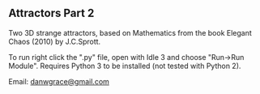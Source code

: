 Attractors Part 2
-----------------

Two 3D strange attractors, based on Mathematics from the book Elegant Chaos (2010) by J.C.Sprott.

To run right click the ".py" file, open with Idle 3 and choose "Run->Run Module". Requires Python 3 to be installed (not
tested with Python 2).

Email: danwgrace@gmail.com
